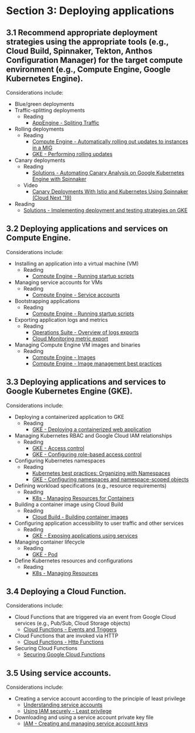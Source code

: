 # Section 3: Deploying applications

## 3.1 Recommend appropriate deployment strategies using the appropriate tools (e.g., Cloud Build, Spinnaker, Tekton, Anthos Configuration Manager) for the target compute environment (e.g., Compute Engine, Google Kubernetes Engine).

Considerations include:

* Blue/green deployments
* Traffic-splitting deployments
    * Reading
        * [AppEngine - Spliting Traffic](https://cloud.google.com/appengine/docs/standard/python/splitting-traffic)
* Rolling deployments
    * Reading
        * [Compute Engine - Automatically rolling out updates to instances in a MIG](https://cloud.google.com/compute/docs/instance-groups/rolling-out-updates-to-managed-instance-groups)
        * [GKE - Performing rolling updates](https://cloud.google.com/kubernetes-engine/docs/how-to/updating-apps)
* Canary deployments
    * Reading
        * [Solutions - Automating Canary Analysis on Google Kubernetes Engine with Spinnaker](https://cloud.google.com/solutions/automated-canary-analysis-kubernetes-engine-spinnaker)
    * Video
        * [Canary Deployments With Istio and Kubernetes Using Spinnaker (Cloud Next '19)](https://www.youtube.com/watch?v=CmZWau04ZS4)
* Reading
    * [Solutions - Implementing deployment and testing strategies on GKE](https://cloud.google.com/solutions/implementing-deployment-and-testing-strategies-on-gke)

## 3.2 Deploying applications and services on Compute Engine.

Considerations include:

* Installing an application into a virtual machine (VM)
    * Reading
        * [Compute Engine - Running startup scripts](https://cloud.google.com/compute/docs/startupscript)
* Managing service accounts for VMs
    * Reading
        * [Compute Engine - Service accounts](https://cloud.google.com/compute/docs/access/service-accounts)
* Bootstrapping applications
    * Reading
        * [Compute Engine - Running startup scripts](https://cloud.google.com/compute/docs/startupscript)
* Exporting application logs and metrics
    * Reading
        * [Operations Suite - Overview of logs exports](https://cloud.google.com/logging/docs/export)
        * [Cloud Monitoring metric export](https://cloud.google.com/solutions/stackdriver-monitoring-metric-export)
* Managing Compute Engine VM images and binaries
    * Reading
        * [Compute Engine - Images](https://cloud.google.com/compute/docs/images)
        * [Compute Engine - Image management best practices](https://cloud.google.com/compute/docs/images/image-management-best-practices)

## 3.3 Deploying applications and services to Google Kubernetes Engine (GKE).

Considerations include:

* Deploying a containerized application to GKE
    * Reading
        * [GKE - Deploying a containerized web application](https://cloud.google.com/kubernetes-engine/docs/tutorials/hello-app)
* Managing Kubernetes RBAC and Google Cloud IAM relationships
    * Reading
        * [GKE - Access control](https://cloud.google.com/kubernetes-engine/docs/concepts/access-control)
        * [GKE - Configuring role-based access control](https://cloud.google.com/kubernetes-engine/docs/how-to/role-based-access-control)
* Configuring Kubernetes namespaces
    * Reading
        * [Kubernetes best practices: Organizing with Namespaces](https://cloud.google.com/blog/products/containers-kubernetes/kubernetes-best-practices-organizing-with-namespaces)
        * [GKE - Configuring namespaces and namespace-scoped objects](https://cloud.google.com/kubernetes-engine/docs/add-on/config-sync/how-to/namespace-scoped-objects)
* Defining workload specifications (e.g., resource requirements)
    * Reading
        * [K8s - Managing Resources for Containers](https://kubernetes.io/docs/concepts/configuration/manage-resources-containers/)
* Building a container image using Cloud Build
    * Reading
        * [Cloud Build - Building container images](https://cloud.google.com/build/docs/building/build-containers)
* Configuring application accessibility to user traffic and other services
    * Reading
        * [GKE - Exposing applications using services](https://cloud.google.com/kubernetes-engine/docs/how-to/exposing-apps)
* Managing container lifecycle
    * Reading
        * [GKE - Pod](https://cloud.google.com/kubernetes-engine/docs/concepts/pod)
* Define Kubernetes resources and configurations
    * Reading
        * [K8s - Managing Resources](https://kubernetes.io/docs/concepts/cluster-administration/manage-deployment/)

## 3.4 Deploying a Cloud Function.

Considerations include:

* Cloud Functions that are triggered via an event from Google Cloud services (e.g., Pub/Sub, Cloud Storage objects)
    * [Cloud Functions - Events and Triggers](https://cloud.google.com/functions/docs/concepts/events-triggers)
* Cloud Functions that are invoked via HTTP
    * [Cloud Functions - Http Functions](https://cloud.google.com/functions/docs/writing/http)
* Securing Cloud Functions
    * [Securing Google Cloud Functions](https://cloud.google.com/functions/docs/securing)

## 3.5 Using service accounts.

Considerations include:

* Creating a service account according to the principle of least privilege
    * [Understanding service accounts](https://cloud.google.com/iam/docs/understanding-service-accounts)
    * [Using IAM securely - Least privilege](https://cloud.google.com/iam/docs/using-iam-securely#least_privilege)
* Downloading and using a service account private key file
    * [IAM - Creating and managing service account keys](https://cloud.google.com/iam/docs/creating-managing-service-account-keys)

